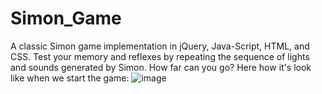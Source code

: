 # Simon_Game
A classic Simon game implementation in jQuery, Java-Script, HTML, and CSS. Test your memory and reflexes by repeating the sequence of lights and sounds generated by Simon. How far can you go?
Here how it's look like when we start the game:
![image](https://github.com/om6208/Simon_Game/assets/116423195/ff80fb12-4d09-4710-b501-e462c583f713)
